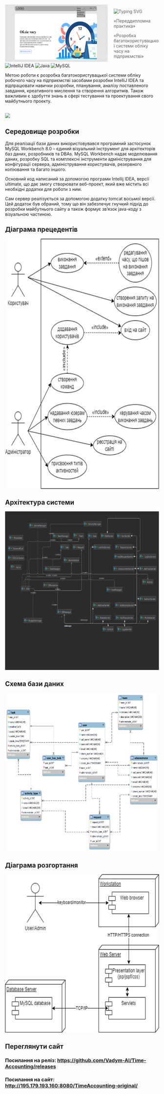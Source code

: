 <img src="https://github.com/Vadym-Al/Time-Accounting/blob/main/png/logo.png" align="left" width="336px" height="188px"/>

<img align="left" width="0" height="192px" hspace="10"/>

> ![Typing SVG](https://readme-typing-svg.herokuapp.com?size=30&color=48B9F7&lines=Time+Accounting)
> 
> «Переддипломна практика» 
> 
> «Розробка багатокористувацької системи обліку часу на підприємстві» 

![IntelliJ IDEA](https://img.shields.io/badge/IntelliJIDEA-000000.svg?style=for-the-badge&logo=intellij-idea&logoColor=white)
![Java](https://img.shields.io/badge/java-%23ED8B00.svg?style=for-the-badge&logo=java&logoColor=white)
![MySQL](https://img.shields.io/badge/mysql-%2300f.svg?style=for-the-badge&logo=mysql&logoColor=white)

Метою роботи є розробка багатокористувацької системи обліку робочого часу на підприємстві засобами розробки IntelliJ IDEA та відпрацювати навички розробки, планування, аналізу поставленого завдання, креативного мислення та створення алгоритмів. Також важливим є здобуття знань в сфері тестування та проектування свого майбутнього проекту.

<br>![](https://github-profile-summary-cards.vercel.app/api/cards/profile-details?username=Vadym-Al&theme=solarized_dark)

## Середовище розробки 

Для реалізації бази даних використовувався програмний
застосунок MySQL Workbench 8.0 – єдиний візуальний інструмент для
архітекторів баз даних, розробників та DBAs. MySQL Workbench надає
моделювання даних, розробку SQL та комплексні інструменти
адміністрування для конфігурації сервера, адміністрування
користувачів, резервного копіювання та багато іншого.

Основний код написаний за допомогою програми Intellij IDEA,
версії ultimate, що дає змогу створювати веб-проект, який вже містить
всі необхідні додатки для роботи з ним.

Сам сервер реалізується за допомогою додатку tomcat восьмої
версії. Цей додаток був обраний, тому що він забезпечує гнучкий підхід
до розробки майбутнього сайту а також формує зв’язок java-коду з
візуальною частиною.

## Діаграма прецедентів

<p align="center"><img src="https://github.com/Vadym-Al/Time-Accounting/blob/main/png/USE%20CASE.drawio%20(1).png" width="720px" height="820px"/><p/>

## Архітектура системи

<p align="center"><img src="https://github.com/Vadym-Al/Time-Accounting/blob/main/png/all.png" width="720px" height="520px"/><p/>

## Схема бази даних

<p align="center"><img src="https://github.com/Vadym-Al/Time-Accounting/blob/main/DB/Time%20Accounting%20photo.png" width="720px" height="520px"/><p/>

## Діаграма розгортання

<p align="center"><img src="https://github.com/Vadym-Al/Time-Accounting/blob/main/png/%D0%94%D1%96%D0%B0%D0%B3%D1%80%D0%B0%D0%BC%D0%B0%20%D1%80%D0%BE%D0%B7%D0%B3%D0%BE%D1%80%D1%82%D0%B0%D0%BD%D0%BD%D1%8F.png" width="720px" height="520px"/><p/>

## Переглянути сайт  

### Посилання на реліз: https://github.com/Vadym-Al/Time-Accounting/releases
### Посилання на сайт: http://195.179.193.160:8080/TimeAccounting-original/
